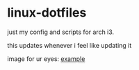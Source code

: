 # linux-dotfiles


just my config and scripts for arch i3.

this updates whenever i feel like updating it

image for ur eyes:
[example](/ss-2020-04-22-07_45_06.png)

